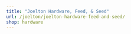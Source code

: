 ```yaml
---
title: "Joelton Hardware, Feed, & Seed"
url: /joelton/joelton-hardware-feed-and-seed/
shop: hardware
---
```

